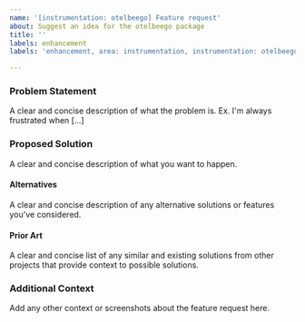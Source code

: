 ```yaml
---
name: '[instrumentation: otelbeego] Feature request'
about: Suggest an idea for the otelbeego package
title: ''
labels: enhancement
labels: 'enhancement, area: instrumentation, instrumentation: otelbeego'

---
```


### Problem Statement

A clear and concise description of what the problem is.
Ex. I'm always frustrated when [...]

### Proposed Solution

A clear and concise description of what you want to happen.

#### Alternatives

A clear and concise description of any alternative solutions or features you've considered.

#### Prior Art

A clear and concise list of any similar and existing solutions from other projects that provide context to possible solutions.

### Additional Context

Add any other context or screenshots about the feature request here.
